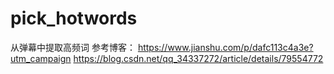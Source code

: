 # pick_hotwords
从弹幕中提取高频词
参考博客：
https://www.jianshu.com/p/dafc113c4a3e?utm_campaign
https://blog.csdn.net/qq_34337272/article/details/79554772
